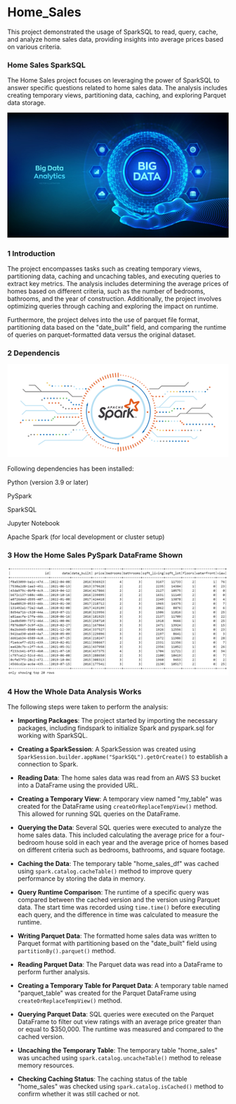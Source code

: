 # Home_Sales
 This project demonstrated the usage of SparkSQL to read, query, cache, and analyze home sales data, providing insights into average prices based on various criteria.



### Home Sales SparkSQL

The Home Sales project focuses on leveraging the power of SparkSQL to answer specific questions related to home sales data. The analysis includes creating temporary views, partitioning data, caching, and exploring Parquet data storage.


![Alt text](images/2_big_data.jpg)




### 1 Introduction 

The project encompasses tasks such as creating temporary views, partitioning data, caching and uncaching tables, and executing queries to extract key metrics. The analysis includes determining the average prices of homes based on different criteria, such as the number of bedrooms, bathrooms, and the year of construction. Additionally, the project involves optimizing queries through caching and exploring the impact on runtime.





Furthermore, the project delves into the use of parquet file format, partitioning data based on the "date_built" field, and comparing the runtime of queries on parquet-formatted data versus the original dataset. 

### 2 Dependencis

![Alt text](images/3_apache_spark.png)




Following dependencies has been installed:

Python (version 3.9 or later)

PySpark

SparkSQL

Jupyter Notebook

Apache Spark (for local development or cluster setup)

### 3 How the Home Sales PySpark DataFrame Shown


![Alt text](images/4_home_sales_df.png)


### 4 How the Whole Data Analysis Works 

The following steps were taken to perform the analysis:

- **Importing Packages**: The project started by importing the necessary packages, including findspark to initialize Spark and pyspark.sql for working with SparkSQL.

- **Creating a SparkSession**: A SparkSession was created using `SparkSession.builder.appName("SparkSQL").getOrCreate()` to establish a connection to Spark.

- **Reading Data**: The home sales data was read from an AWS S3 bucket into a DataFrame using the provided URL.

- **Creating a Temporary View**: A temporary view named "my_table" was created for the DataFrame using `createOrReplaceTempView()` method. This allowed for running SQL queries on the DataFrame.

- **Querying the Data**: Several SQL queries were executed to analyze the home sales data. This included calculating the average price for a four-bedroom house sold in each year and the average price of homes based on different criteria such as bedrooms, bathrooms, and square footage.

- **Caching the Data**: The temporary table "home_sales_df" was cached using `spark.catalog.cacheTable()` method to improve query performance by storing the data in memory.

- **Query Runtime Comparison**: The runtime of a specific query was compared between the cached version and the version using Parquet data. The start time was recorded using `time.time()` before executing each query, and the difference in time was calculated to measure the runtime.

- **Writing Parquet Data**: The formatted home sales data was written to Parquet format with partitioning based on the "date_built" field using `partitionBy().parquet()` method.

- **Reading Parquet Data**: The Parquet data was read into a DataFrame to perform further analysis.

- **Creating a Temporary Table for Parquet Data**: A temporary table named "parquet_table" was created for the Parquet DataFrame using `createOrReplaceTempView()` method.

- **Querying Parquet Data**: SQL queries were executed on the Parquet DataFrame to filter out view ratings with an average price greater than or equal to $350,000. The runtime was measured and compared to the cached version.

- **Uncaching the Temporary Table**: The temporary table "home_sales" was uncached using `spark.catalog.uncacheTable()` method to release memory resources.

- **Checking Caching Status**: The caching status of the table "home_sales" was checked using `spark.catalog.isCached()` method to confirm whether it was still cached or not.




